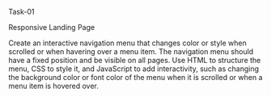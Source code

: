 Task-01

Responsive Landing Page

Create an interactive navigation menu that changes color or style when scrolled or when havering over a menu item. The navigation menu should have a fixed position and be visible on all pages. 
Use HTML to structure the menu, CSS to style it, and JavaScript to add interactivity, such as changing the background color or font color of the menu when it is scrolled or when a menu item is hovered over.
